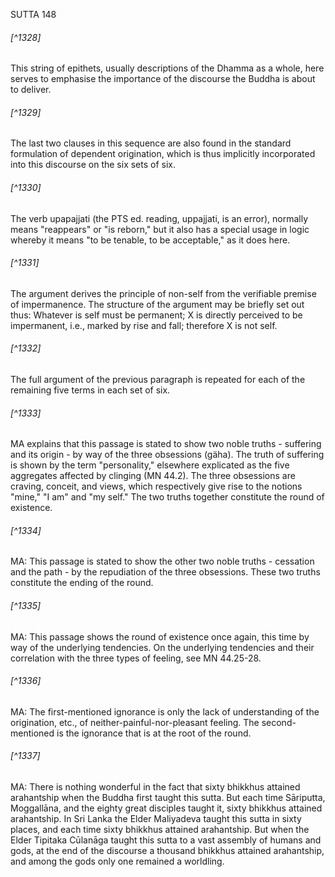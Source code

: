 SUTTA 148

###### [^1328]
This string of epithets, usually descriptions of the Dhamma as a whole, here serves to emphasise the importance of the discourse the Buddha is about to deliver.

###### [^1329]
The last two clauses in this sequence are also found in the standard formulation of dependent origination, which is thus implicitly incorporated into this discourse on the six sets of six.

###### [^1330]
The verb upapajjati (the PTS ed. reading, uppajjati, is an error), normally means "reappears" or "is reborn," but it also has a special usage in logic whereby it means "to be tenable, to be acceptable," as it does here.

###### [^1331]
The argument derives the principle of non-self from the verifiable premise of impermanence. The structure of the argument may be briefly set out thus: Whatever is self must be permanent; X is directly perceived to be impermanent, i.e., marked by rise and fall; therefore X is not self.

###### [^1332]
The full argument of the previous paragraph is repeated for each of the remaining five terms in each set of six.

###### [^1333]
MA explains that this passage is stated to show two noble truths - suffering and its origin - by way of the three obsessions (gäha). The truth of suffering is shown by the term "personality," elsewhere explicated as the five aggregates affected by clinging (MN 44.2). The three obsessions are craving, conceit, and views, which respectively give rise to the notions "mine," "I am" and "my self." The two truths together constitute the round of existence.

###### [^1334]
MA: This passage is stated to show the other two noble truths - cessation and the path - by the repudiation of the three obsessions. These two truths constitute the ending of the round.

###### [^1335]
MA: This passage shows the round of existence once again, this time by way of the underlying tendencies. On the underlying tendencies and their correlation with the three types of feeling, see MN 44.25-28.

###### [^1336]
MA: The first-mentioned ignorance is only the lack of understanding of the origination, etc., of neither-painful-nor-pleasant feeling. The second-mentioned is the ignorance that is at the root of the round.

###### [^1337]
MA: There is nothing wonderful in the fact that sixty
bhikkhus attained arahantship when the Buddha first taught this sutta. But each time Sāriputta, Moggallāna, and the eighty great disciples taught it, sixty bhikkhus attained arahantship. In Sri Lanka the Elder Maliyadeva taught this sutta in sixty places, and each time sixty bhikkhus attained arahantship. But when the Elder Tipitaka Cūlanāga taught this sutta to a vast assembly of humans and gods, at the end of the discourse a thousand bhikkhus attained arahantship, and among the gods only one remained a worldling.

